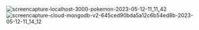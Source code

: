 
![screencapture-localhost-3000-pokemon-2023-05-12-11_11_42](https://github.com/bigdaddypapa/poke-express/assets/126014158/768c0c2c-80e3-4848-b7ac-6318595de78b)
![screencapture-cloud-mongodb-v2-645ced90bda5a12c6b54ed8b-2023-05-12-11_14_12](https://github.com/bigdaddypapa/poke-express/assets/126014158/e90091a2-b95c-4117-b5af-b7cc014d8053)
